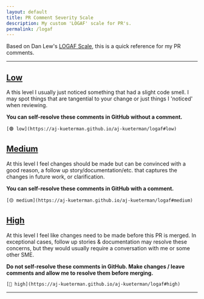 ```yaml
---
layout: default
title: PR Comment Severity Scale
description: My custom 'LOGAF' scale for PR's.
permalink: /logaf
---
```


Based on Dan Lew's [LOGAF Scale](https://blog.danlew.net/2020/04/15/the-logaf-scale/), this is a quick reference for my PR comments.

---

## [Low](https://aj-kueterman.github.io/aj-kueterman/logaf#low)

A this level I usually just noticed something that had a slight code smell. I may spot things that are tangential to your change or just things I 'noticed' when reviewing. 

**You can self-resolve these comments in GitHub without a comment.**

```
[🟢 low](https://aj-kueterman.github.io/aj-kueterman/logaf#low)
```

## [Medium](https://aj-kueterman.github.io/aj-kueterman/logaf#medium)

At this level I feel changes should be made but can be convinced with a good reason, a follow up story/documentation/etc. that captures the changes in future work, or clarification. 

**You can self-resolve these comments in GitHub with a comment.**

```
[🟡 medium](https://aj-kueterman.github.io/aj-kueterman/logaf#medium)
```

## [High](https://aj-kueterman.github.io/aj-kueterman/logaf#high)

At this level I feel like changes need to be made before this PR is merged. In exceptional cases, follow up stories & documentation may resolve these concerns, but they would usually require a conversation with me or some other SME.

**Do not self-resolve these comments in GitHub. Make changes / leave comments and allow me to resolve them before merging.**

```
[🔴 high](https://aj-kueterman.github.io/aj-kueterman/logaf#high)
```

---
